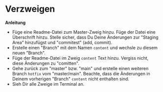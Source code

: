 # Verzweigen

**Anleitung**

* Füge eine Readme-Datei zum Master-Zweig hinzu. Füge der Datei eine Überschrift hinzu. Stelle sicher, dass Du Deine Änderungen zur "Staging Area" hinzufügst und "commitest" (add, commit).
* Erstelle einen "Branch" mit dem Namen `content` und wechsle zu diesem neuen "Branch".
* Füge der Readme-Datei im Zweig `content` Text hinzu. Vergiss nicht, diese Änderungen zu "comitten".
* Gehe zurück zum "master" bzw. "main" und erstelle einen weiteren Branch `hotfix` vom "master/main". Beachte, dass die Änderungen in Deinem vorherigen "Branch" `content` nicht enthalten sind.
* Sieh Dir alle Zweige im Terminal an.
